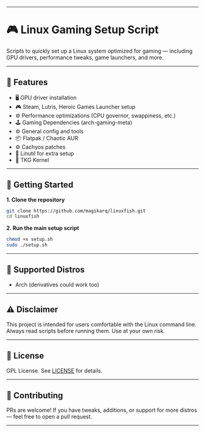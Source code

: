 
---

# 🎮 Linux Gaming Setup Script

Scripts to quickly set up a Linux system optimized for gaming — including GPU drivers, performance tweaks, game launchers, and more.

---

## 🧰 Features

* 🖥️ GPU driver installation
* 🎮 Steam, Lutris, Heroic Games Launcher setup
* ⚙️ Performance optimizations (CPU governor, swappiness, etc.)
* 🕹️ Gaming Dependencies (arch-gaming-meta)
* ⚙️ General config and tools
* 📦 Flatpak / Chaotic AUR
* ⚙️ Cachyos patches
*  Linutil  for extra setup
* 🐸 TKG Kernel

---

## 🚀 Getting Started

**1. Clone the repository**

```bash
git clone https://github.com/magikarq/linuxfish.git
cd linuxfish
```

**2. Run the main setup script**

```bash
chmod +x setup.sh
sudo ./setup.sh
```

---

## 🐧 Supported Distros

* Arch (derivatives could work too)

---

## ⚠️ Disclaimer

This project is intended for users comfortable with the Linux command line. Always read scripts before running them. Use at your own risk.

---

## 📜 License

GPL License. See [LICENSE](./LICENSE) for details.

---

## 🙌 Contributing

PRs are welcome! If you have tweaks, additions, or support for more distros — feel free to open a pull request.

---

